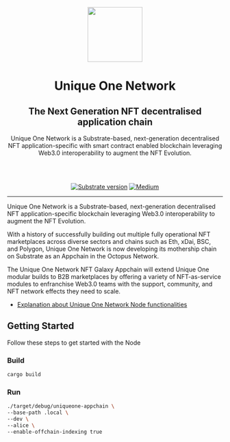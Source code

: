 <div align="center">
<img src="https://files.unique.one/images/unet.png" height="128" width="128">
</div>

<div align="Center">
<h1>Unique One Network</h1>
<h2>The Next Generation NFT decentralised application chain</h2>

Unique One Network is a Substrate-based, next-generation decentralised NFT application-specific with smart contract enabled blockchain leveraging Web3.0 interoperability to augment the NFT Evolution.

<br>
<br>

[![Substrate version](https://img.shields.io/badge/Substrate-3.0.0-brightgreen?logo=Parity%20Substrate)](https://substrate.dev/)
[![Medium](https://img.shields.io/badge/Medium-UniqueOneNetwork-brightgreen?logo=medium)](https://medium.com/@uniqueone)

</div>

---

Unique One Network is a Substrate-based, next-generation decentralised NFT application-specific blockchain leveraging Web3.0 interoperability to augment the NFT Evolution.

With a history of successfully building out multiple fully operational NFT marketplaces across diverse sectors and chains such as Eth, xDai, BSC, and Polygon, Unique One Network is now developing its mothership chain on Substrate as an Appchain in the Octopus Network.

The Unique One Network NFT Galaxy Appchain will extend Unique One modular builds to B2B marketplaces by offering a variety of NFT-as-service modules to enfranchise Web3.0 teams with the support, community, and NFT network effects they need to scale.

- [Explanation about Unique One Network Node functionalities](./docs/functions.md)

## Getting Started

Follow these steps to get started with the Node

### Build

```bash
cargo build
```

### Run

```bash
./target/debug/uniqueone-appchain \
--base-path .local \
--dev \
--alice \
--enable-offchain-indexing true
```
